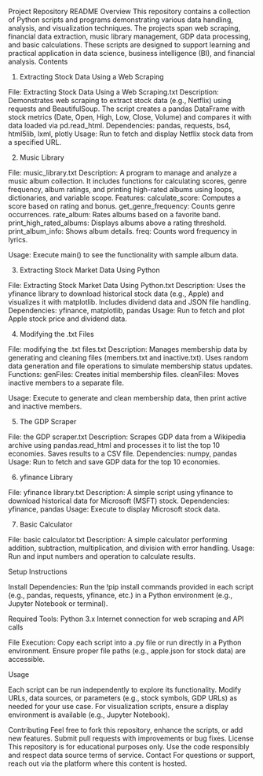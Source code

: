 Project Repository README
Overview
This repository contains a collection of Python scripts and programs demonstrating various data handling, analysis, and visualization techniques. The projects span web scraping, financial data extraction, music library management, GDP data processing, and basic calculations. These scripts are designed to support learning and practical application in data science, business intelligence (BI), and financial analysis.
Contents
1. Extracting Stock Data Using a Web Scraping

File: Extracting Stock Data Using a Web Scraping.txt
Description: Demonstrates web scraping to extract stock data (e.g., Netflix) using requests and BeautifulSoup. The script creates a pandas DataFrame with stock metrics (Date, Open, High, Low, Close, Volume) and compares it with data loaded via pd.read_html.
Dependencies: pandas, requests, bs4, html5lib, lxml, plotly
Usage: Run to fetch and display Netflix stock data from a specified URL.

2. Music Library

File: music_library.txt
Description: A program to manage and analyze a music album collection. It includes functions for calculating scores, genre frequency, album ratings, and printing high-rated albums using loops, dictionaries, and variable scope.
Features:
calculate_score: Computes a score based on rating and bonus.
get_genre_frequency: Counts genre occurrences.
rate_album: Rates albums based on a favorite band.
print_high_rated_albums: Displays albums above a rating threshold.
print_album_info: Shows album details.
freq: Counts word frequency in lyrics.


Usage: Execute main() to see the functionality with sample album data.

3. Extracting Stock Market Data Using Python

File: Extracting Stock Market Data Using Python.txt
Description: Uses the yfinance library to download historical stock data (e.g., Apple) and visualizes it with matplotlib. Includes dividend data and JSON file handling.
Dependencies: yfinance, matplotlib, pandas
Usage: Run to fetch and plot Apple stock price and dividend data.

4. Modifying the .txt Files

File: modifying the .txt files.txt
Description: Manages membership data by generating and cleaning files (members.txt and inactive.txt). Uses random data generation and file operations to simulate membership status updates.
Functions:
genFiles: Creates initial membership files.
cleanFiles: Moves inactive members to a separate file.


Usage: Execute to generate and clean membership data, then print active and inactive members.

5. The GDP Scraper

File: the GDP scraper.txt
Description: Scrapes GDP data from a Wikipedia archive using pandas.read_html and processes it to list the top 10 economies. Saves results to a CSV file.
Dependencies: numpy, pandas
Usage: Run to fetch and save GDP data for the top 10 economies.

6. yfinance Library

File: yfinance library.txt
Description: A simple script using yfinance to download historical data for Microsoft (MSFT) stock.
Dependencies: yfinance, pandas
Usage: Execute to display Microsoft stock data.

7. Basic Calculator

File: basic calculator.txt
Description: A simple calculator performing addition, subtraction, multiplication, and division with error handling.
Usage: Run and input numbers and operation to calculate results.

Setup Instructions

Install Dependencies:
Run the !pip install commands provided in each script (e.g., pandas, requests, yfinance, etc.) in a Python environment (e.g., Jupyter Notebook or terminal).


Required Tools:
Python 3.x
Internet connection for web scraping and API calls


File Execution:
Copy each script into a .py file or run directly in a Python environment.
Ensure proper file paths (e.g., apple.json for stock data) are accessible.



Usage

Each script can be run independently to explore its functionality.
Modify URLs, data sources, or parameters (e.g., stock symbols, GDP URLs) as needed for your use case.
For visualization scripts, ensure a display environment is available (e.g., Jupyter Notebook).

Contributing
Feel free to fork this repository, enhance the scripts, or add new features. Submit pull requests with improvements or bug fixes.
License
This repository is for educational purposes only. Use the code responsibly and respect data source terms of service.
Contact
For questions or support, reach out via the platform where this content is hosted.
